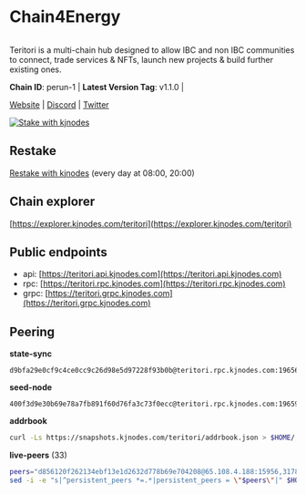 # Chain4Energy

<figure><img src="https://raw.githubusercontent.com/kj89/testnet_manuals/main/pingpub/logos/teritori.png" alt=""><figcaption></figcaption></figure>

Teritori is a multi-chain hub designed to allow IBC and non IBC communities to connect, trade services & NFTs, launch new projects & build further existing ones.

**Chain ID**: perun-1 | **Latest Version Tag**: v1.1.0 | 

[Website](https://c4e.io) | [Discord](https://discord.gg/teritori) | [Twitter](https://twitter.com/Chain4Energy)

[![Stake with kjnodes](https://i.ibb.co/cr44Q8j/button-stake-with-kjnodes.png)](https://restake.app/teritori/torivaloper184ln03hkpt75uhrrr26f66kvcqvf4yn4nc2xjm)

## Restake

[Restake with kjnodes](https://restake.app/teritori/torivaloper184ln03hkpt75uhrrr26f66kvcqvf4yn4nc2xjm) (every day at 08:00, 20:00)

## Chain explorer

[https://explorer.kjnodes.com/teritori](https://explorer.kjnodes.com/teritori)

## Public endpoints

* api: [https://teritori.api.kjnodes.com](https://teritori.api.kjnodes.com)
* rpc: [https://teritori.rpc.kjnodes.com](https://teritori.rpc.kjnodes.com)
* grpc: [https://teritori.grpc.kjnodes.com](https://teritori.grpc.kjnodes.com)

## Peering

**state-sync**

```
d9bfa29e0cf9c4ce0cc9c26d98e5d97228f93b0b@teritori.rpc.kjnodes.com:19656
```

**seed-node**

```
400f3d9e30b69e78a7fb891f60d76fa3c73f0ecc@teritori.rpc.kjnodes.com:19659
```

**addrbook**

```bash
curl -Ls https://snapshots.kjnodes.com/teritori/addrbook.json > $HOME/.teritorid/config/addrbook.json
```

**live-peers** (33)

```bash
peers="d856120f262134ebf13e1d2632d778b69e704208@65.108.4.188:15956,3178ac8fffd269325500c95679d58d5e8ec61746@198.244.213.94:22956,88a407d4749e1ccbb630f98ca44f304744d97864@38.242.141.168:26656,920f32f409bbb18b641cdc9513545e2e016c2c62@142.132.203.60:26656,d9bfa29e0cf9c4ce0cc9c26d98e5d97228f93b0b@65.109.88.38:19656,ce3baba928ae06cd3ff0af20aec888a82ddffef7@54.37.129.171:26656,12101148702a99298a971b310286e64bc7bb6135@65.109.23.182:38026,a25a3a218a699e71e2a64edaa45f457dfd8507ba@65.21.148.206:26656,593b8319d1d4b1958e7daba8c3bbb56795cb59ba@146.59.81.92:51656,48980875839186e08e12ebf0d9a2803b45206833@65.109.92.241:38026,24b28cf013e6d7b5b88b6dba2701c5ddd2dd5ee1@65.109.58.225:28656,89757803f40da51678451735445ad40d5b15e059@134.65.192.221:26656,26d6ee4138c7533c5541722c6e1ecc6d60d47a86@104.193.254.42:26656,5a98d637a16b16bf425a4a785c9d11a7d1e5b8a0@65.21.131.215:26736,856c165de82fbd0489df9ec6ffaa0958c620e073@198.244.179.127:26656,40caa979c29a9930ea2b8a6249037924d308ae84@162.55.234.70:54256,1f858b8cc8e18ef05de79dd470ad29ba29ddbeb7@65.108.77.106:26889,0e189bbc6db606a14950a0e59641b798a255c3c8@65.109.37.154:3000,3594b73f909a9c4b87cfe6a361ef8b2b51124dd5@65.109.69.59:15956,526d8c7c44f59be9a39d7463c576b68c0db23174@65.108.234.23:15956,78815c81331c114cd508dae3a012f0d3e5e2b966@185.119.118.117:3000,ec4126b26336cd61b335345df4ff2a3fbb79338a@65.109.92.240:20026,e1b058e5cfa2b836ddaa496b10911da62dcf182e@138.201.8.248:26656,8ac41af54dfd91c41de71cde222a55670f2f405d@141.95.65.73:15956,46b7ae20e3cc4264076a91c3601f3894a021a80d@65.108.6.45:36656,e726816f42831689eab9378d5d577f1d06d25716@176.9.188.21:26656,ad347ea1ec920d12ccda2341348bcc89687739ef@88.99.164.158:38026,2b4f46e601fb4ede2a0c98976337e3afdaa50dac@65.108.238.102:15956,d29bed885306037dbe219278415025a2ea8880a4@51.159.160.140:26656,0b27217386756577e1eadf00c4169dc8f041e522@51.210.7.219:26656,5057950d34b67a67325f02949703388c4a35c1dd@154.53.59.87:19656,d956d6180e96c62315a777b1a3ed8f1ebf873e80@38.242.232.202:29656,4b04b3d164dc6dd5bb555a7a106a8d314f30516f@65.21.136.170:53656"
sed -i -e "s|^persistent_peers *=.*|persistent_peers = \"$peers\"|" $HOME/.teritorid/config/config.toml
```

